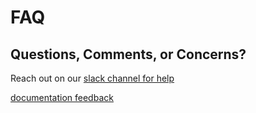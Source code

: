 # FAQ

## Questions, Comments, or Concerns?

Reach out on our [slack channel for help](https://join.slack.com/t/sigscalr-community/shared_invite/zt-1hjls1qqq-kgSdaXRyazfzMQuz4S0Ijg)

[documentation feedback](https://docs.google.com/forms/d/e/1FAIpQLSeXyFS2egSnzdG4jfog_PqcTr7u8mLwD-zOlJoNJjlHOJch2Q/viewform?embedded=true ':include :type=iframe')